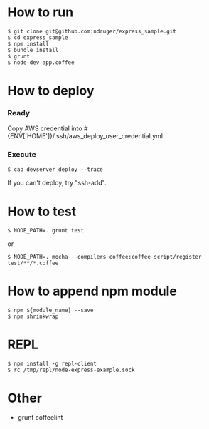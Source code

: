
# How to run

```
$ git clone git@github.com:ndruger/express_sample.git
$ cd express_sample
$ npm install
$ bundle install
$ grunt
$ node-dev app.coffee
```

# How to deploy

### Ready

Copy AWS credential into #{ENV['HOME']}/.ssh/aws_deploy_user_credential.yml

### Execute

```
$ cap devserver deploy --trace
```

If you can't deploy, try "ssh-add".


# How to test

```
$ NODE_PATH=. grunt test
```

or

```
$ NODE_PATH=. mocha --compilers coffee:coffee-script/register test/**/*.coffee
```

# How to append npm module

```
$ npm ${module_name] --save
$ npm shrinkwrap
```

# REPL

```
$ npm install -g repl-client
$ rc /tmp/repl/node-express-example.sock
```

# Other
- grunt coffeelint
	